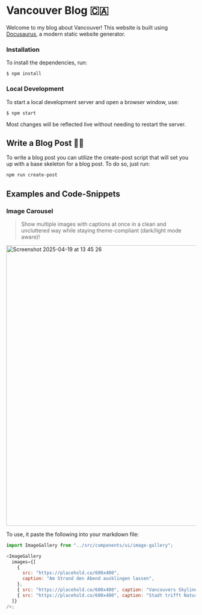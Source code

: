 # Vancouver Blog 🇨🇦

Welcome to my blog about Vancouver! This website is built using [Docusaurus](https://docusaurus.io/), a modern static website generator.

### Installation

To install the dependencies, run:

```
$ npm install
```

### Local Development

To start a local development server and open a browser window, use:

```
$ npm start
```

Most changes will be reflected live without needing to restart the server.

## Write a Blog Post ✍🏼

To write a blog post you can utilize the create-post script that will set you up with a base skeleton for a blog post. To do so, just run:

```bash
npm run create-post
```

## Examples and Code-Snippets

### Image Carousel

> Show multiple images with captions at once in a clean and uncluttered way while staying theme-compliant (dark/light mode aware)!

<img width="745" alt="Screenshot 2025-04-19 at 13 45 26" src="https://github.com/user-attachments/assets/cf73dde6-254e-47b1-8eef-0cc363903be0" />

To use, it paste the following into your markdown file:

```javascript
import ImageGallery from "../src/components/ui/image-gallery";

<ImageGallery
  images={[
    {
      src: "https://placehold.co/600x400",
      caption: "Am Strand den Abend ausklingen lassen",
    },
    { src: "https://placehold.co/600x400", caption: "Vancouvers Skyline" },
    { src: "https://placehold.co/600x400", caption: "Stadt trifft Natur" },
  ]}
/>;
```
